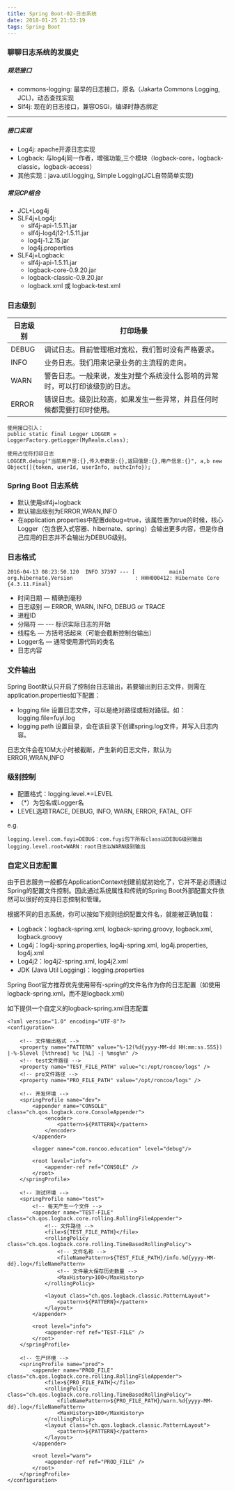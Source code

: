 ```yaml
---
title: Spring Boot-02-日志系统
date: 2018-01-25 21:53:19
tags: Spring Boot
---
```


### 聊聊日志系统的发展史

##### 规范接口
- commons-logging: 最早的日志接口，原名（Jakarta Commons Logging, JCL)，动态查找实现
- Slf4j: 现在的日志接口，兼容OSGi，编译时静态绑定
---

##### 接口实现
- Log4j: apache开源日志实现
- Logback: 与log4j同一作者，增强功能,三个模块（logback-core，logback-classic，logback-access）
- 其他实现：java.util.logging, Simple Logging(JCL自带简单实现)

##### 常见CP组合
- JCL+Log4j
- SLF4j+Log4j:   
    - slf4j-api-1.5.11.jar 
    - slf4j-log4j12-1.5.11.jar 
    - log4j-1.2.15.jar 
    - log4j.properties
- SLF4j+Logback: 
    - slf4j-api-1.5.11.jar 
    - logback-core-0.9.20.jar 
    - logback-classic-0.9.20.jar 
    - logback.xml 或 logback-test.xml
    
### 日志级别

日志级别 | 打印场景
---|---
DEBUG | 调试日志。目前管理相对宽松，我们暂时没有严格要求。
INFO | 业务日志。我们用来记录业务的主流程的走向。
WARN | 警告日志。一般来说，发生对整个系统没什么影响的异常时，可以打印该级别的日志。
ERROR | 错误日志。级别比较高，如果发生一些异常，并且任何时候都需要打印时使用。

```
使用接口引入：
public static final Logger LOGGER = LoggerFactory.getLogger(MyRealm.class);

使用占位符打印日志
LOGGER.debug("当前用户是:{},传入参数是:{},返回值是:{},用户信息:{}", a,b new Object[]{token, userId, userInfo, authcInfo});
```


### Spring Boot 日志系统
* 默认使用slf4j+logback
* 默认输出级别为ERROR,WRAN,INFO
* 在application.properties中配置debug=true，该属性置为true的时候，核心Logger（包含嵌入式容器、hibernate、spring）会输出更多内容，但是你自己应用的日志并不会输出为DEBUG级别。

### 日志格式

```
2016-04-13 08:23:50.120  INFO 37397 --- [           main] org.hibernate.Version                    : HHH000412: Hibernate Core {4.3.11.Final}
```

* 时间日期 — 精确到毫秒
* 日志级别 — ERROR, WARN, INFO, DEBUG or TRACE
* 进程ID
* 分隔符 — --- 标识实际日志的开始
* 线程名 — 方括号括起来（可能会截断控制台输出）
* Logger名 — 通常使用源代码的类名
* 日志内容

### 文件输出
Spring Boot默认只开启了控制台日志输出，若要输出到日志文件，则需在application.properties如下配置：
* logging.file  设置日志文件，可以是绝对路径或相对路径。如：logging.file=fuyi.log
* logging.path  设置目录，会在该目录下创建spring.log文件，并写入日志内容。

日志文件会在10M大小时被截断，产生新的日志文件，默认为ERROR,WRAN,INFO

### 级别控制
* 配置格式：logging.level.*=LEVEL
* （*）为包名或Logger名
* LEVEL选项TRACE, DEBUG, INFO, WARN, ERROR, FATAL, OFF

e.g.
```
logging.level.com.fuyi=DEBUG：com.fuyi包下所有class以DEBUG级别输出
logging.level.root=WARN：root日志以WARN级别输出
```

### 自定义日志配置
由于日志服务一般都在ApplicationContext创建前就初始化了，它并不是必须通过Spring的配置文件控制。因此通过系统属性和传统的Spring Boot外部配置文件依然可以很好的支持日志控制和管理。

根据不同的日志系统，你可以按如下规则组织配置文件名，就能被正确加载：

* Logback：logback-spring.xml, logback-spring.groovy, logback.xml, logback.groovy
* Log4j：log4j-spring.properties, log4j-spring.xml, log4j.properties, log4j.xml
* Log4j2：log4j2-spring.xml, log4j2.xml
* JDK (Java Util Logging)：logging.properties

Spring Boot官方推荐优先使用带有-spring的文件名作为你的日志配置（如使用logback-spring.xml，而不是logback.xml）

如下提供一个自定义的logback-spring.xml日志配置
```
<?xml version="1.0" encoding="UTF-8"?>
<configuration>

	<!-- 文件输出格式 -->
	<property name="PATTERN" value="%-12(%d{yyyy-MM-dd HH:mm:ss.SSS}) |-%-5level [%thread] %c [%L] -| %msg%n" />
	<!-- test文件路径 -->
	<property name="TEST_FILE_PATH" value="c:/opt/roncoo/logs" />
	<!-- pro文件路径 -->
	<property name="PRO_FILE_PATH" value="/opt/roncoo/logs" />

	<!-- 开发环境 -->
	<springProfile name="dev">
		<appender name="CONSOLE" class="ch.qos.logback.core.ConsoleAppender">
			<encoder>
				<pattern>${PATTERN}</pattern>
			</encoder>
		</appender>
		
		<logger name="com.roncoo.education" level="debug"/>

		<root level="info">
			<appender-ref ref="CONSOLE" />
		</root>
	</springProfile>

	<!-- 测试环境 -->
	<springProfile name="test">
		<!-- 每天产生一个文件 -->
		<appender name="TEST-FILE" class="ch.qos.logback.core.rolling.RollingFileAppender">
			<!-- 文件路径 -->
			<file>${TEST_FILE_PATH}</file>
			<rollingPolicy class="ch.qos.logback.core.rolling.TimeBasedRollingPolicy">
				<!-- 文件名称 -->
				<fileNamePattern>${TEST_FILE_PATH}/info.%d{yyyy-MM-dd}.log</fileNamePattern>
				<!-- 文件最大保存历史数量 -->
				<MaxHistory>100</MaxHistory>
			</rollingPolicy>
			
			<layout class="ch.qos.logback.classic.PatternLayout">
				<pattern>${PATTERN}</pattern>
			</layout>
		</appender>
		
		<root level="info">
			<appender-ref ref="TEST-FILE" />
		</root>
	</springProfile>

	<!-- 生产环境 -->
	<springProfile name="prod">
		<appender name="PROD_FILE" class="ch.qos.logback.core.rolling.RollingFileAppender">
			<file>${PRO_FILE_PATH}</file>
			<rollingPolicy class="ch.qos.logback.core.rolling.TimeBasedRollingPolicy">
				<fileNamePattern>${PRO_FILE_PATH}/warn.%d{yyyy-MM-dd}.log</fileNamePattern>
				<MaxHistory>100</MaxHistory>
			</rollingPolicy>
			<layout class="ch.qos.logback.classic.PatternLayout">
				<pattern>${PATTERN}</pattern>
			</layout>
		</appender>
		
		<root level="warn">
			<appender-ref ref="PROD_FILE" />
		</root>
	</springProfile>
</configuration>

```


